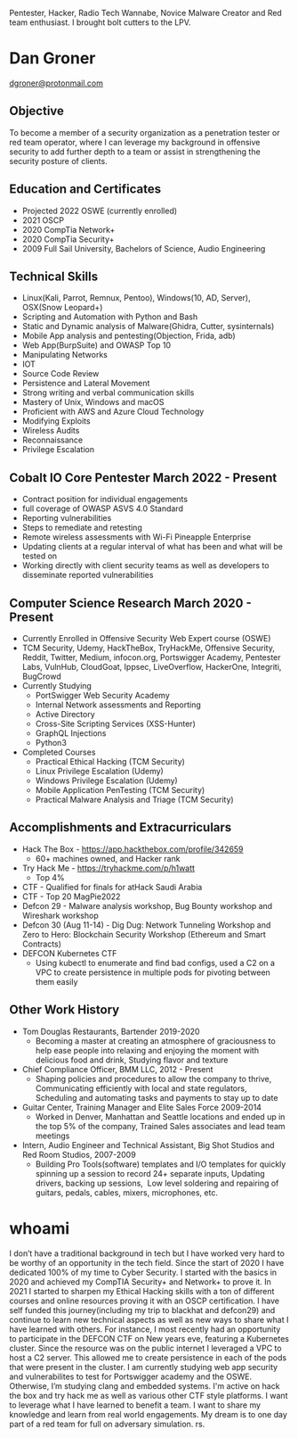 Pentester, Hacker, Radio Tech Wannabe, Novice Malware Creator and Red team enthusiast. I brought bolt cutters to the LPV.
# Dan Groner
dgroner@protonmail.com 
## Objective
To become a member of a security organization as a penetration tester or red team operator, where I can leverage my background in offensive security to add further depth to a team or assist in strengthening the security posture of clients.
## Education and Certificates
- Projected 2022 OSWE (currently enrolled)
- 2021 OSCP 
- 2020 CompTia Network+
- 2020 CompTia Security+
- 2009 Full Sail University, Bachelors of Science, Audio Engineering
## Technical Skills
- Linux(Kali, Parrot, Remnux, Pentoo), Windows(10, AD, Server), OSX(Snow Leopard+)
- Scripting and Automation with Python and Bash
- Static and Dynamic analysis of Malware(Ghidra, Cutter, sysinternals)
- Mobile App analysis and pentesting(Objection, Frida, adb)
- Web App(BurpSuite) and OWASP Top 10
- Manipulating Networks
- IOT
- Source Code Review
- Persistence and Lateral Movement
- Strong writing and verbal communication skills
- Mastery of Unix, Windows and macOS
- Proficient with AWS and Azure Cloud Technology
- Modifying Exploits
- Wireless Audits
- Reconnaissance
- Privilege Escalation
## Cobalt IO Core Pentester March 2022 - Present
- Contract position for individual engagements 
- full coverage of OWASP ASVS 4.0 Standard
- Reporting vulnerabilities
- Steps to remediate and retesting 
- Remote wireless assessments with Wi-Fi Pineapple Enterprise
- Updating clients at a regular interval of what has been and what will be tested on
- Working directly with client security teams as well as developers to disseminate reported vulnerabilities
## Computer Science Research March 2020 - Present
- Currently Enrolled in Offensive Security Web Expert course (OSWE)
- TCM Security, Udemy, HackTheBox, TryHackMe, Offensive Security, Reddit, Twitter, Medium, infocon.org, Portswigger Academy, Pentester Labs, VulnHub, CloudGoat, Ippsec, LiveOverflow, HackerOne, Integriti, BugCrowd
- Currently Studying
    - PortSwigger Web Security Academy
    - Internal Network assessments and Reporting
    - Active Directory
    - Cross-Site Scripting Services (XSS-Hunter)
    - GraphQL Injections
    - Python3 
- Completed Courses
    - Practical Ethical Hacking (TCM Security)
    - Linux Privilege Escalation (Udemy)
    - Windows Privilege Escalation (Udemy)
    - Mobile Application PenTesting (TCM Security)
    - Practical Malware Analysis and Triage (TCM Security)
## Accomplishments and Extracurriculars
- Hack The Box - https://app.hackthebox.com/profile/342659
	- 60+ machines owned, and Hacker rank
- Try Hack Me - https://tryhackme.com/p/h1watt
	- Top 4%
- CTF - Qualified for finals for atHack Saudi Arabia
- CTF - Top 20 MagPie2022
- Defcon 29 - Malware analysis workshop, Bug Bounty workshop and Wireshark workshop
- Defcon 30 (Aug 11-14) - Dig Dug: Network Tunneling Workshop and Zero to Hero: Blockchain Security Workshop (Ethereum and Smart Contracts)
- DEFCON Kubernetes CTF
	- Using kubectl to enumerate and find bad configs, used a C2 on a VPC to create persistence in multiple pods for pivoting between them easily
## Other Work History
- Tom Douglas Restaurants, Bartender 2019-2020
	- Becoming a master at creating an atmosphere of graciousness to help ease people into relaxing and enjoying the moment with delicious food and drink, Studying flavor and texture
- Chief Compliance Officer, BMM LLC, 2012 - Present
	- Shaping policies and procedures to allow the company to thrive, Communicating efficiently with local and state regulators, Scheduling and automating tasks and payments to stay up to date
- Guitar Center, Training Manager and Elite Sales Force 2009-2014
	- Worked in Denver, Manhattan and Seattle locations and ended up in the top 5% of the company, Trained Sales associates and lead team meetings
- Intern, Audio Engineer and Technical Assistant, Big Shot Studios and Red Room Studios, 2007-2009
	- Building Pro Tools(software) templates and I/O templates for quickly spinning up a session to record 24+ separate inputs, Updating drivers, backing up sessions,  Low level soldering and repairing of guitars, pedals, cables, mixers, microphones, etc.
# whoami
I don’t have a traditional background in tech but I have worked very hard to be worthy of an opportunity in the tech field. 
Since the start of 2020 I have dedicated 100% of my time to Cyber Security. I started with the basics in 2020 and achieved my CompTIA Security+ and Network+ to prove it. In 2021 I started to sharpen my Ethical Hacking skills with a ton of different courses and online resources proving it with an OSCP certification. I have self funded this journey(including my trip to blackhat and defcon29) and continue to learn new technical aspects as well as new ways to share what I have learned with others. 
For instance, I most recently had an opportunity to participate in the DEFCON CTF on New years eve, featuring a Kubernetes cluster. Since the resource was on the public internet I leveraged a VPC to host a C2 server. This allowed me to create persistence in each of the pods that were present in the cluster. 
I am currently studying web app security and vulnerabilites to test for Portswigger academy and the OSWE. Otherwise, I’m studying clang and embedded systems. I'm active on hack the box and try hack me as well as various other CTF style platforms. I want to leverage what I have learned to benefit a team. I want to share my knowledge and learn from real world engagements. My dream is to one day part of a red team for full on adversary simulation.
rs.